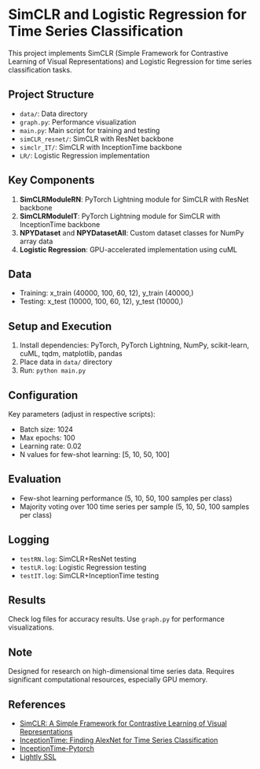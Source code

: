 # SimCLR and Logistic Regression for Time Series Classification

This project implements SimCLR (Simple Framework for Contrastive Learning of Visual Representations) and Logistic Regression for time series classification tasks.

## Project Structure

- `data/`: Data directory
- `graph.py`: Performance visualization
- `main.py`: Main script for training and testing
- `simCLR_resnet/`: SimCLR with ResNet backbone
- `simclr_IT/`: SimCLR with InceptionTime backbone
- `LR/`: Logistic Regression implementation
 
## Key Components

1. **SimCLRModuleRN**: PyTorch Lightning module for SimCLR with ResNet backbone
2. **SimCLRModuleIT**: PyTorch Lightning module for SimCLR with InceptionTime backbone
3. **NPYDataset** and **NPYDatasetAll**: Custom dataset classes for NumPy array data
4. **Logistic Regression**: GPU-accelerated implementation using cuML

## Data

- Training: x_train (40000, 100, 60, 12), y_train (40000,)
- Testing: x_test (10000, 100, 60, 12), y_test (10000,)

## Setup and Execution

1. Install dependencies: PyTorch, PyTorch Lightning, NumPy, scikit-learn, cuML, tqdm, matplotlib, pandas
2. Place data in `data/` directory
3. Run: `python main.py`

## Configuration

Key parameters (adjust in respective scripts):
- Batch size: 1024
- Max epochs: 100
- Learning rate: 0.02
- N values for few-shot learning: [5, 10, 50, 100]

## Evaluation

- Few-shot learning performance (5, 10, 50, 100 samples per class)
- Majority voting over 100 time series per sample (5, 10, 50, 100 samples per class)

## Logging

- `testRN.log`: SimCLR+ResNet testing
- `testLR.log`: Logistic Regression testing
- `testIT.log`: SimCLR+InceptionTime testing

## Results

Check log files for accuracy results. Use `graph.py` for performance visualizations.

## Note

Designed for research on high-dimensional time series data. Requires significant computational resources, especially GPU memory.

## References

- [SimCLR: A Simple Framework for Contrastive Learning of Visual Representations](https://arxiv.org/abs/2002.05709)
- [InceptionTime: Finding AlexNet for Time Series Classification](https://arxiv.org/abs/1909.04939)
- [InceptionTime-Pytorch](https://github.com/TheMrGhostman/InceptionTime-Pytorch/blob/master/inception.py)
- [Lightly SSL ](https://docs.lightly.ai/self-supervised-learning/index.html)